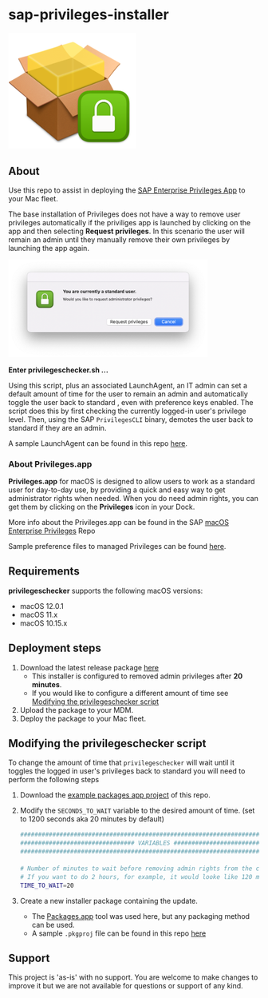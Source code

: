 # sap-privileges-installer

<img src="readme-images/privileges_installer_square_icon.png" alt="drawing" width="256"/>

## About 

Use this repo to assist in deploying the [SAP Enterprise Privileges App](https://github.com/SAP/macOS-enterprise-privileges) to your Mac fleet.

The base installation of Privileges does not have a way to remove user privileges automatically if the priviliges app is launched by clicking on the app and then selecting **Request privileges**. In this scenario the user will remain an admin until they manually remove their own privileges by launching the app again.

<img src="readme-images/request_privileges.png" alt="drawing" width="400"/>

**Enter privilegeschecker.sh ...**

Using this script, plus an associated LaunchAgent, an IT admin can set a default amount of time for the user to remain an admin and automatically toggle the user back to standard , even with preference keys enabled. The script does this by first checking the currently logged-in user's privilege level. Then, using the SAP `PrivilegesCLI` binary, demotes the user back to standard if they are an admin.

A sample LaunchAgent can be found in this repo [here](https://github.com/captam3rica/sap-privileges-installer/blob/master/payload/Library/LaunchAgents/com.github.captam3rica.privileges.checker.plist).

### About Privileges.app

**Privileges.app** for macOS is designed to allow users to work as a standard user for day-to-day use, by providing a quick and easy way to get administrator rights when needed. When you do need admin rights, you can get them by clicking on the **Privileges** icon in your Dock.

More info about the Privileges.app can be found in the SAP [macOS Enterprise Privileges](https://github.com/SAP/macOS-enterprise-privileges) Repo

Sample preference files to managed Privileges can be found [here](https://github.com/SAP/macOS-enterprise-privileges/tree/main/application_management).

## Requirements

**privilegeschecker** supports the following macOS versions:

* macOS 12.0.1
* macOS 11.x
* macOS 10.15.x

## Deployment steps

1. Download the latest release package [here](https://github.com/captam3rica/sap-privileges-installer/releases/latest)
    - This installer is configured to removed admin privileges after **20 minutes**.
    - If you would like to configure a different amount of time see [Modifying the privilegeschecker script]()
2. Upload the package to your MDM.
3. Deploy the package to your Mac fleet.

## Modifying the privilegeschecker script

To change the amount of time that `privilegeschecker` will wait until it toggles the logged in user's privileges back to standard you will need to perform the following steps

1. Download the [example packages app project](https://github.com/captam3rica/sap-privileges-installer/releases/latest) of this repo.
1. Modify the `SECONDS_TO_WAIT` variable to the desired amount of time. (set to 1200 seconds aka 20 minutes by default)

    ```sh
    ###################################################################################################
    ################################ VARIABLES ########################################################
    ###################################################################################################
    
    # Number of minutes to wait before removing admin rights from the current user.
    # If you want to do 2 hours, for example, it would looke like 120 minutes.
    TIME_TO_WAIT=20
    ```

1. Create a new installer package containing the update.
    - The [Packages.app](http://s.sudre.free.fr/Software/Packages/about.html) tool was used here, but any packaging method can be used.
    - A sample `.pkgproj` file can be found in this repo [here](https://github.com/captam3rica/sap-privileges-installer/tree/master/sample-packages-project)

## Support

This project is 'as-is' with no support. You are welcome to make changes to improve it but we are not available for questions or support of any kind.
